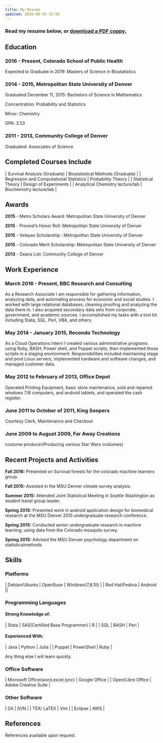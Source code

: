 ```yaml
---
title: My Resume
updated: 2016-08-24 15:56
---
```




### Read my resume below, or [download a PDF coppy.](/download/R-Flynn_statistical-programer-researcher.pdf)

## Education

### 2016 - Present, Colorado School of Public Health

Expected to Graduate in 2019: Masters of Science in Biostatistics

### 2014 - 2015, Metropolitan State University of Denver

Graduated December 11, 2015: Bachelors of Science in Mathematics

Concentration: Probability and Statistics

Minor: Chemistry

GPA: 3.53


### 2011 - 2013, Community College of Denver

Graduated: Associates of Science


## Completed Courses Include

| Survival Analysis (Graduate)            | Biostatistical Methods (Graduate) |
| Regression and Computational Statistics | Probability Theory                |
| Statistical Theory                      | Design of Experiments             |
| Analytical Chemistry lecture/lab        | Biochemistry lecture/lab          |
 






## Awards


**2015** - Metro Scholars Award: Metropolitan State University of Denver

**2015** - Provost’s Honor Roll: Metropolitan State University of Denver

**2015** - Velayas Scholarship : Metropolitan State University of Denver

**2015** - Colorado Merit Scholarship: Metropolitan State University of Denver

**2013** - Deans List: Community College of Denver





## Work Experience

### March 2016 - Present, BBC Research and Consulting
 
As a Research Associate I am responsible for gathering information, analyzing data, and automating process for economic and social studies. I worked with large relational databases; cleaning proofing and analyzing the data there in. I also acquired secondary data sets from corporate, government, and academic sources. I accomplished my tasks with a tool kit including Stata, SQL, Perl, VBA, and others.

### May 2014 - January 2015, Recondo Technology
 
As a Cloud Operations Intern I created various administrative programs using Ruby, BASH, Power shell, and Puppet scripts, then implemented those scripts in a staging environment. Responsibilities included maintaining stage and prod Linux servers, implemented hardware and software changes, and managed customer data.

### May 2012 to February of 2013, Office Depot
 
Operated Printing Equipment, basic store maintenance, sold and repaired windows 7/8 computers, and android tablets, and operated the cash register.


### June 2011 to October of 2011, King Soopers

Courtesy Clerk, Maintenance and Checkout

### June 2009 to August 2009, Far Away Creations

costume producer(Producing various Star Wars costumes)



## Recent Projects and Activities

**Fall 2016:** Presented on Survival forests for the colorado machine learners group.

**Fall 2015:** Assisted in the MSU Denver climate survey analysis.

**Summer 2015:** Attended Joint Statistical Meeting in Seattle Washington as student travel group leader.

**Spring 2015:** Presented work in android application design for biomedical research at the MSU Denver 2015 undergraduate research conference.

**Spring 2015:** Conducted senior undergraduate research in machine learning, using data from the Colorado mosquito survey.

**Spring 2015:** Advised the MSU Denver psychology department on statisticalmethods.




## Skills



### Platforms

| Debian/Ubuntu | OpenSuse | Windows(7,8,10) |
| Red Hat/Fedora | Android ||

### Programming Languages

#### Strong Knowledge of:

| Stata | SAS(Certified Base Programmer) | R |
| SQL | BASH | Perl |

#### Experienced With:

| Java | Python | Julia |
| Puppet | PowerShell | Ruby |

Any thing else I will learn quickly.

### Office Software

| Microsoft Office(word,excel,lync) | Google Office |
| Open/Libre Office | Adobe Creative Suite |

### Other Software

| Git | SVN |
| TEX/ LaTEX | Vim |
| Eclipse | AWS |



## References


References available upon request.









